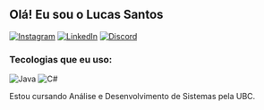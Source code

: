 ## Olá! Eu sou o Lucas Santos 

[![Instagram](https://img.shields.io/badge/Instagram-000?style=for-the-badge&logo=instagram)](https://www.instagram.com/[slucas.santos](https://slucas.santos/)/)
[![LinkedIn](https://img.shields.io/badge/LinkedIn-000?style=for-the-badge&logo=linkedin&logoColor=0E76A8)](https://www.linkedin.com/in/lucas-dos-reis-soares-santos-283309236/)
[![Discord](https://img.shields.io/badge/Discord-000?style=for-the-badge&logo=discord)](https://www.discord.com/in/Luscas#5407/)


### Tecologias que eu uso:

![Java](https://img.shields.io/badge/Java-000?style=for-the-badge&logo=java)
![C#](https://img.shields.io/badge/C%23-000?style=for-the-badge&logo=c-sharp&logoColor=823085)



Estou cursando Análise e Desenvolvimento de Sistemas pela UBC.
